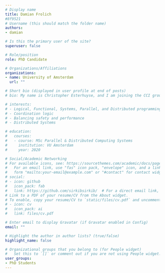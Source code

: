 ```yaml
---
# Display name
title: Damian Frolich
#8f9521
# Username (this should match the folder name)
authors:
- damian

# Is this the primary user of the site?
superuser: false

# Role/position
role: PhD Candidate

# Organizations/Affiliations
organizations:
- name: University of Amsterdam
  url: ""

# Short bio (displayed in user profile at end of posts)
# bio: My name is Christopher Esterhuyse, and I am joining the CCI group as a PhD student. I will be working on the AMDEX fieldlab project, which will involve topics such as software language engineering, and distributed systems. I am most looking forward to interacting with colleagues with various interests and specializations. My childhood was spent on the move within the USA, and my home country of South Africa. Since I moved to Amsterdam in 2014, I somehow managed to stay put, turning my place of study into my new home. In that time, I have cultivated some typical European hobbies, such as hiking in Germany, and drinking Belgian beer.

# interests:
# - Logical, Functional, Systems, Parallel, and Distributed programming
# - Coordination logic
# - Balancing safety and performance
# - Distributed Systems

# education:
#   courses:
#   - course: MSc Parallel & Distributed Computing Systems
#     institution: VU Amsterdam
#     year: 2020

# Social/Academic Networking
# For available icons, see: https://sourcethemes.com/academic/docs/page-builder/#icons
#   For an email link, use "fas" icon pack, "envelope" icon, and a link in the
#   form "mailto:your-email@example.com" or "#contact" for contact widget.
# social:
# - icon: github
#   icon_pack: fab
#   link: https://github.com/sirkibsirkib/  # For a direct email link, use "mailto:test@example.org".
# Link to a PDF of your resume/CV from the About widget.
# To enable, copy your resume/CV to `static/files/cv.pdf` and uncomment the lines below.
# - icon: cv
#   icon_pack: ai
#   link: files/cv.pdf

# Enter email to display Gravatar (if Gravatar enabled in Config)
email: ""

# Highlight the author in author lists? (true/false)
highlight_name: false

# Organizational groups that you belong to (for People widget)
#   Set this to `[]` or comment out if you are not using People widget.
user_groups:
- PhD Students
---
```


<!-- <H2>About Christopher</H2>
My name is Christopher Esterhuyse, and I am joining the CCI group as a PhD student. I will be working on the AMDEX fieldlab project, which will involve topics such as software language engineering, and distributed systems. I am most looking forward to interacting with colleagues with various interests and specializations. My childhood was spent on the move within the USA, and my home country of South Africa. Since I moved to Amsterdam in 2014, I somehow managed to stay put, turning my place of study into my new home. In that time, I have cultivated some typical European hobbies, such as hiking in Germany, and drinking Belgian beer. -->